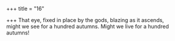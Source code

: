 +++
title = "16"

+++
That eye, fixed in place by the gods, blazing as it ascends,  
might we see for a hundred autumns. Might we live for a hundred  
autumns!  